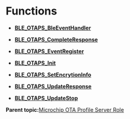 # Functions

-   **[BLE\_OTAPS\_BleEventHandler](GUID-851E7979-95AC-4B35-B736-0CFE87A58669.md)**  

-   **[BLE\_OTAPS\_CompleteResponse](GUID-7BE10B6E-E34D-428E-A24E-3CE30145668C.md)**  

-   **[BLE\_OTAPS\_EventRegister](GUID-134A7276-1E04-49FA-AEA7-157E9F30EFAF.md)**  

-   **[BLE\_OTAPS\_Init](GUID-1B3DC485-D6BD-463C-808D-98104A5FC067.md)**  

-   **[BLE\_OTAPS\_SetEncrytionInfo](GUID-7AD89125-E9F5-4B32-B22E-300D22070549.md)**  

-   **[BLE\_OTAPS\_UpdateResponse](GUID-85A885EF-D5B2-4FD6-A6FD-655281BB5037.md)**  

-   **[BLE\_OTAPS\_UpdateStop](GUID-9CAB3500-865E-4C63-8DF9-DDDCF4BF8708.md)**  


**Parent topic:**[Microchip OTA Profile Server Role](GUID-86F988CB-FD87-4448-86C2-5DC8644E254F.md)

